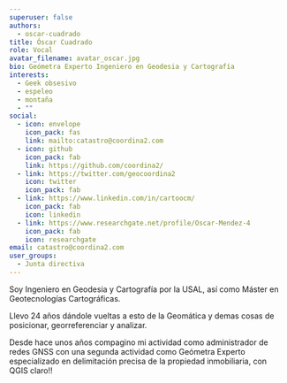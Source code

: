 ```yaml
---
superuser: false
authors:
  - oscar-cuadrado
title: Óscar Cuadrado
role: Vocal
avatar_filename: avatar_oscar.jpg
bio: Geómetra Experto Ingeniero en Geodesia y Cartografía
interests:
  - Geek obsesivo
  - espeleo
  - montaña
  - ""
social:
  - icon: envelope
    icon_pack: fas
    link: mailto:catastro@coordina2.com
  - icon: github
    icon_pack: fab
    link: https://github.com/coordina2/
  - link: https://twitter.com/geocoordina2
    icon: twitter
    icon_pack: fab
  - link: https://www.linkedin.com/in/cartoocm/
    icon_pack: fab
    icon: linkedin
  - link: https://www.researchgate.net/profile/Oscar-Mendez-4
    icon_pack: fab
    icon: researchgate
email: catastro@coordina2.com
user_groups:
  - Junta directiva
---
```

Soy Ingeniero en Geodesia y Cartografía por la USAL, así como Máster en Geotecnologías Cartográficas.

Llevo 24 años dándole vueltas a esto de la Geomática y demas cosas de posicionar, georreferenciar y analizar.

Desde hace unos años compagino mi actividad como administrador de redes GNSS con una segunda actividad como Geómetra Experto especializado en delimitación precisa de la propiedad inmobiliaria, con QGIS claro!!